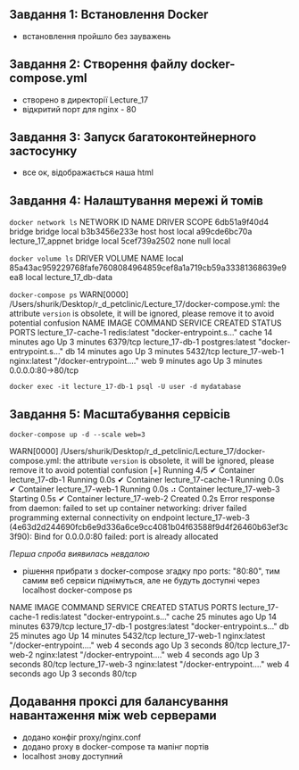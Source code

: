## Завдання 1: Встановлення Docker
- встановлення пройшло без зауважень
## Завдання 2: Створення файлу docker-compose.yml 
- створено в директорії Lecture_17
- відкритий порт для nginx - 80
## Завдання 3: Запуск багатоконтейнерного застосунку
- все ок, відображається наша html
## Завдання 4: Налаштування мережі й томів
`docker network ls`
NETWORK ID     NAME                DRIVER    SCOPE
6db51a9f40d4   bridge              bridge    local
b3b3456e233e   host                host      local
a99cde6bc70a   lecture_17_appnet   bridge    local
5cef739a2502   none                null      local

`docker volume ls`
DRIVER    VOLUME NAME
local     85a43ac959229768fafe7608084964859cef8a1a719cb59a33381368639e9ea8
local     lecture_17_db-data

`docker-compose ps`
WARN[0000] /Users/shurik/Desktop/r_d_petclinic/Lecture_17/docker-compose.yml: the attribute `version` is obsolete, it will be ignored, please remove it to avoid potential confusion 
NAME                 IMAGE             COMMAND                  SERVICE   CREATED          STATUS         PORTS
lecture_17-cache-1   redis:latest      "docker-entrypoint.s…"   cache     14 minutes ago   Up 3 minutes   6379/tcp
lecture_17-db-1      postgres:latest   "docker-entrypoint.s…"   db        14 minutes ago   Up 3 minutes   5432/tcp
lecture_17-web-1     nginx:latest      "/docker-entrypoint.…"   web       9 minutes ago    Up 3 minutes   0.0.0.0:80->80/tcp

`docker exec -it lecture_17-db-1 psql -U user -d mydatabase`

## Завдання 5: Масштабування сервісів

`docker-compose up -d --scale web=3`

WARN[0000] /Users/shurik/Desktop/r_d_petclinic/Lecture_17/docker-compose.yml: the attribute `version` is obsolete, it will be ignored, please remove it to avoid potential confusion 
[+] Running 4/5
 ✔ Container lecture_17-db-1     Running                                                                                                  0.0s 
 ✔ Container lecture_17-cache-1  Running                                                                                                  0.0s 
 ✔ Container lecture_17-web-1    Running                                                                                                  0.0s 
 ⠴ Container lecture_17-web-3    Starting                                                                                                 0.5s 
 ✔ Container lecture_17-web-2    Created                                                                                                  0.2s 
Error response from daemon: failed to set up container networking: driver failed programming external connectivity on endpoint lecture_17-web-3 (4e63d2d244690fcb6e9d336a6ce9cc4081b04f63588f9d4f26460b63ef3c3f90): Bind for 0.0.0.0:80 failed: port is already allocated

*Перша спроба виявилась невдалою*
- рішення прибрати з docker-compose згадку про ports: "80:80", тим самим веб сервіси піднімуться, але не будуть доступні через localhost
docker-compose ps                 

NAME                 IMAGE             COMMAND                  SERVICE   CREATED          STATUS          PORTS
lecture_17-cache-1   redis:latest      "docker-entrypoint.s…"   cache     25 minutes ago   Up 14 minutes   6379/tcp
lecture_17-db-1      postgres:latest   "docker-entrypoint.s…"   db        25 minutes ago   Up 14 minutes   5432/tcp
lecture_17-web-1     nginx:latest      "/docker-entrypoint.…"   web       4 seconds ago    Up 3 seconds    80/tcp
lecture_17-web-2     nginx:latest      "/docker-entrypoint.…"   web       4 seconds ago    Up 3 seconds    80/tcp
lecture_17-web-3     nginx:latest      "/docker-entrypoint.…"   web       4 seconds ago    Up 3 seconds    80/tcp

## Додавання проксі для балансування навантаження між web серверами
- додано конфіг proxy/nginx.conf
- додано proxy в docker-compose та мапінг портів
- localhost знову доступний
